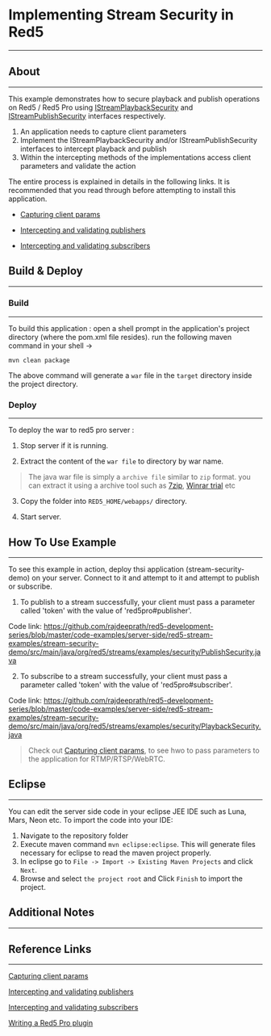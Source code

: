 # Implementing Stream Security in Red5
---


## About
---

This example demonstrates how to secure playback and publish operations on Red5 / Red5 Pro using [IStreamPlaybackSecurity](http://red5.org/javadoc/red5-server-common/org/red5/server/api/stream/IStreamPlaybackSecurity.html) and [IStreamPublishSecurity](http://red5.org/javadoc/red5-server-common/org/red5/server/api/stream/IStreamPublishSecurity.html) interfaces respectively.

1. An application needs to capture client parameters 
2. Implement the IStreamPlaybackSecurity and/or IStreamPublishSecurity interfaces to intercept playback and publish 
3. Within the intercepting methods of the implementations access client parameters and validate the action

The entire process is explained in details in the following links. It is recommended that you read through before attempting to install this application.


* [Capturing client params](http://flashvisions.com/capturing-client-parameters-in-a-red5pro-application)

* [Intercepting and validating publishers](http://flashvisions.com/authenticating-publishers-in-a-red5pro-application)

* [Intercepting and validating subscribers](http://flashvisions.com/authenticating-subscribers-in-a-red5pro-application)




## Build & Deploy
---

### Build
---

To build this application : open a shell prompt in the application's project directory (where the pom.xml file resides). run the following maven command in your shell -> 

``` 
mvn clean package 

```

The above command will generate a `war` file in the `target` directory inside the project directory. 


### Deploy
---

To deploy the war to red5 pro server :

1. Stop server if it is running.

2. Extract the content of the `war file` to directory by war name. 

> The java war file is simply a `archive file` similar to `zip` format. you can extract it using a archive tool such as [7zip](#http://www.7-zip.org/), [Winrar trial](#http://www.rarlab.com/download.htm) etc

3. Copy the folder into `RED5_HOME/webapps/` directory.

4. Start server.



## How To Use Example
---

To see this example in action, deploy thsi application (stream-security-demo) on your server. Connect to it and attempt to it and attempt to publish or subscribe.


1. To publish to a stream successfully, your client must pass a parameter called 'token' with the value of 'red5pro#publisher'.

Code link: https://github.com/rajdeeprath/red5-development-series/blob/master/code-examples/server-side/red5-stream-examples/stream-security-demo/src/main/java/org/red5/streams/examples/security/PublishSecurity.java


2. To subscribe to a stream successfully, your client must pass a parameter called 'token' with the value of 'red5pro#subscriber'.

Code link: https://github.com/rajdeeprath/red5-development-series/blob/master/code-examples/server-side/red5-stream-examples/stream-security-demo/src/main/java/org/red5/streams/examples/security/PlaybackSecurity.java


> Check out [Capturing client params](http://flashvisions.com/capturing-client-parameters-in-a-red5pro-application), to see hwo to pass parameters to the application for RTMP/RTSP/WebRTC.


## Eclipse
---

You can edit the server side code in your eclipse JEE IDE such as Luna, Mars, Neon etc. To import the code into your IDE:

1. Navigate to the repository folder
2. Execute maven command `mvn eclipse:eclipse`. This will generate files necessary for eclipse to read the maven project properly.
3. In eclipse go to `File -> Import -> Existing Maven Projects` and click `Next`.
4. Browse and select `the project root` and Click `Finish` to import the project.



## Additional Notes
---



## Reference Links
---

[Capturing client params](http://flashvisions.com/capturing-client-parameters-in-a-red5pro-application)

[Intercepting and validating publishers](http://flashvisions.com/authenticating-publishers-in-a-red5pro-application)

[Intercepting and validating subscribers](http://flashvisions.com/authenticating-subscribers-in-a-red5pro-application)

[Writing a Red5 Pro plugin](https://red5pro.com/docs/serverside-guide/plugin-development.html)
